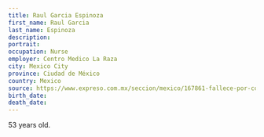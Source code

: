 ```yaml
---
title: Raul Garcia Espinoza
first_name: Raul Garcia
last_name: Espinoza
description: 
portrait: 
occupation: Nurse
employer: Centro Medico La Raza
city: Mexico City
province: Ciudad de México
country: Mexico
source: https://www.expreso.com.mx/seccion/mexico/167861-fallece-por-coronavirus-enfermero-del-imss.html
birth_date: 
death_date: 
---
```


53 years old.
